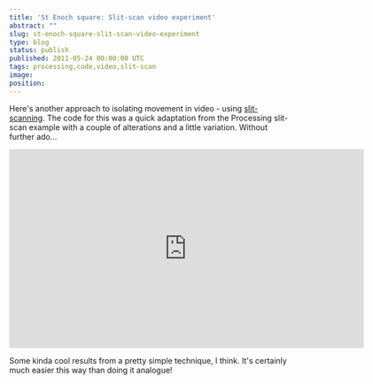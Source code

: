 ```yaml
---
title: 'St Enoch square: Slit-scan video experiment'
abstract: ""
slug: st-enoch-square-slit-scan-video-experiment
type: blog
status: publish
published: 2011-05-24 00:00:00 UTC
tags: processing,code,video,slit-scan
image: 
position: 
---
```


Here\'s another approach to isolating movement in video - using
[slit-scanning][1]. The code for this was a quick
adaptation from the Processing slit-scan example with a couple of
alterations and a little variation. Without further ado...

<iframe src="https://player.vimeo.com/video/24090986" width="640" height="360" frameborder="0" webkitallowfullscreen="" mozallowfullscreen="" allowfullscreen=""></iframe>

Some kinda cool results from a pretty simple technique, I think. It\'s
certainly much easier this way than doing it analogue!



[1]: http://en.wikipedia.org/wiki/Slit-scan_photography
